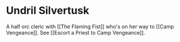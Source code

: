 # Undril Silvertusk
A half orc cleric with [[The Flaming Fist]] who's on her way to [[Camp Vengeance]]. See [[Escort a Priest to Camp Vengeance]].
